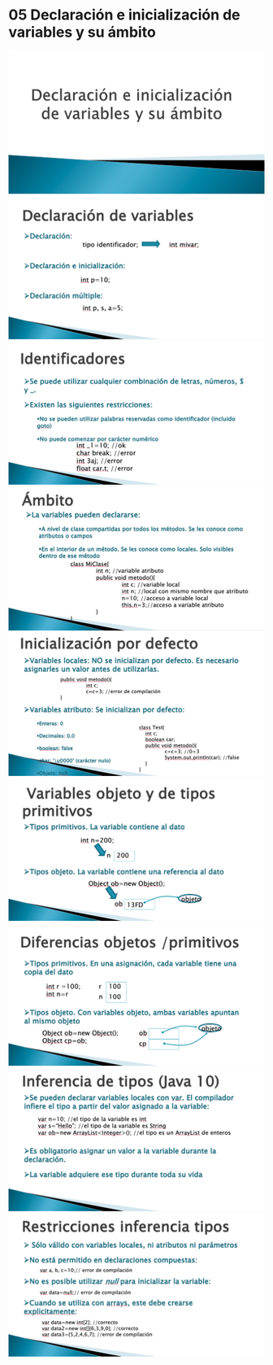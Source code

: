 # 05 Declaración e inicialización de variables y su ámbito

<img src="../images/05-01.png">

<img src="../images/05-02.png">

<img src="../images/05-03.png">

<img src="../images/05-04.png">

<img src="../images/05-05.png">

<img src="../images/05-06.png">

<img src="../images/05-07.png">

<img src="../images/05-08.png">

<img src="../images/05-09.png">
